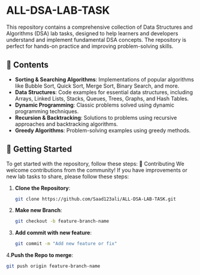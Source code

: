 # ALL-DSA-LAB-TASK

This repository contains a comprehensive collection of Data Structures and Algorithms (DSA) lab tasks, designed to help learners and developers understand and implement fundamental DSA concepts. The repository is perfect for hands-on practice and improving problem-solving skills.

## 📁 Contents

- **Sorting & Searching Algorithms**: Implementations of popular algorithms like Bubble Sort, Quick Sort, Merge Sort, Binary Search, and more.
- **Data Structures**: Code examples for essential data structures, including Arrays, Linked Lists, Stacks, Queues, Trees, Graphs, and Hash Tables.
- **Dynamic Programming**: Classic problems solved using dynamic programming techniques.
- **Recursion & Backtracking**: Solutions to problems using recursive approaches and backtracking algorithms.
- **Greedy Algorithms**: Problem-solving examples using greedy methods.

## 🚀 Getting Started

To get started with the repository, follow these steps:
🤝 Contributing
We welcome contributions from the community! If you have improvements or new lab tasks to share, please follow these steps:

1. **Clone the Repository**:
   ```bash
   git clone https://github.com/Saad123ali/ALL-DSA-LAB-TASK.git
2. **Make new Branch**:
   ```bash
   git checkout -b feature-branch-name
3. **Add commit with new feature**:
   ```bash  
   git commit -m "Add new feature or fix"
4.**Push the Repo to merge**:
   ```bash
   git push origin feature-branch-name


